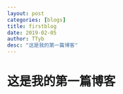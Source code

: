 ```yaml
---
layout: post
categories: [blogs]
title: firstblog
date: 2019-02-05
author: TTyb
desc: "这是我的第一篇博客"
---
```


# 这是我的第一篇博客
